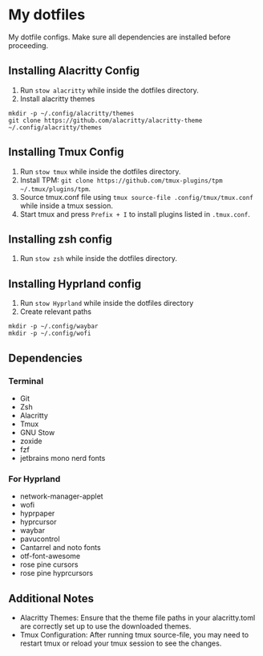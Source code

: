# My dotfiles

My dotfile configs. Make sure all dependencies are installed before proceeding.

## Installing Alacritty Config

1. Run `stow alacritty` while inside the dotfiles directory.
2. Install alacritty themes

```
mkdir -p ~/.config/alacritty/themes
git clone https://github.com/alacritty/alacritty-theme ~/.config/alacritty/themes
```

## Installing Tmux Config

1. Run `stow tmux` while inside the dotfiles directory.
2. Install TPM:
   `git clone https://github.com/tmux-plugins/tpm ~/.tmux/plugins/tpm`.
3. Source tmux.conf file using `tmux source-file .config/tmux/tmux.conf` while
   inside a tmux session.
4. Start tmux and press `Prefix + I` to install plugins listed in `.tmux.conf`.

## Installing zsh config

1. Run `stow zsh` while inside the dotfiles directory.

## Installing Hyprland config

1. Run `stow Hyprland` while inside the dotfiles directory
2. Create relevant paths

```
mkdir -p ~/.config/waybar
mkdir -p ~/.config/wofi
```

## Dependencies

### Terminal

- Git
- Zsh
- Alacritty
- Tmux
- GNU Stow
- zoxide
- fzf
- jetbrains mono nerd fonts

### For Hyprland

- network-manager-applet
- wofi
- hyprpaper
- hyprcursor
- waybar
- pavucontrol
- Cantarrel and noto fonts
- otf-font-awesome
- rose pine cursors
- rose pine hyprcursors

## Additional Notes

- Alacritty Themes: Ensure that the theme file paths in your alacritty.toml are
  correctly set up to use the downloaded themes.
- Tmux Configuration: After running tmux source-file, you may need to restart
  tmux or reload your tmux session to see the changes.
